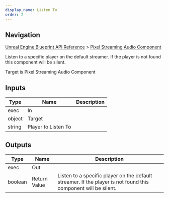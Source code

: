 ```yaml
---
display_name: Listen To
order: 2
---
```

## Navigation

[Unreal Engine Blueprint API Reference](https://dev.epicgames.com/documentation/en-us/unreal-engine/BlueprintAPI) > [Pixel Streaming Audio Component](https://dev.epicgames.com/documentation/en-us/unreal-engine/BlueprintAPI/PixelStreamingAudioComponent)

Listen to a specific player on the default streamer. If the player is not found this component will be silent.

Target is Pixel Streaming Audio Component

## Inputs

| Type | Name | Description |
| --- | --- | --- |
| exec | In |  |
| object | Target |  |
| string | Player to Listen To |  |

## Outputs

| Type | Name | Description |
| --- | --- | --- |
| exec | Out |  |
| boolean | Return Value | Listen to a specific player on the default streamer. If the player is not found this component will be silent. |
